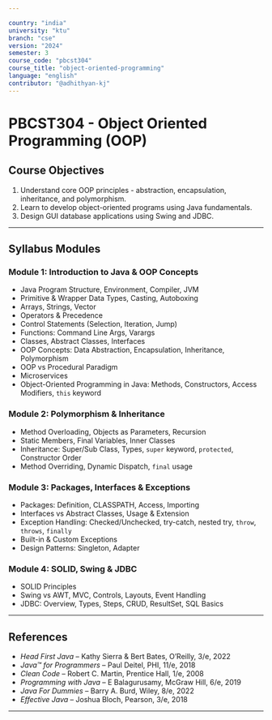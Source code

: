 ```yaml
---

country: "india"
university: "ktu"
branch: "cse"
version: "2024"
semester: 3
course_code: "pbcst304"
course_title: "object-oriented-programming"
language: "english"
contributor: "@adhithyan-kj"
---
```


# PBCST304 - Object Oriented Programming (OOP)


## Course Objectives

1. Understand core OOP principles - abstraction, encapsulation, inheritance, and polymorphism.
2. Learn to develop object-oriented programs using Java fundamentals.
3. Design GUI database applications using Swing and JDBC.


---
## Syllabus Modules

### Module 1: Introduction to Java & OOP Concepts

- Java Program Structure, Environment, Compiler, JVM
- Primitive & Wrapper Data Types, Casting, Autoboxing
- Arrays, Strings, Vector
- Operators & Precedence
- Control Statements (Selection, Iteration, Jump)
- Functions: Command Line Args, Varargs
- Classes, Abstract Classes, Interfaces
- OOP Concepts: Data Abstraction, Encapsulation, Inheritance, Polymorphism
- OOP vs Procedural Paradigm
- Microservices
- Object-Oriented Programming in Java: Methods, Constructors, Access Modifiers, `this` keyword




### Module 2: Polymorphism & Inheritance

- Method Overloading, Objects as Parameters, Recursion
- Static Members, Final Variables, Inner Classes
- Inheritance: Super/Sub Class, Types, `super` keyword, `protected`, Constructor Order
- Method Overriding, Dynamic Dispatch, `final` usage





### Module 3: Packages, Interfaces & Exceptions

- Packages: Definition, CLASSPATH, Access, Importing
- Interfaces vs Abstract Classes, Usage & Extension
- Exception Handling: Checked/Unchecked, try-catch, nested try, `throw`, `throws`, `finally`
- Built-in & Custom Exceptions
- Design Patterns: Singleton, Adapter





### Module 4: SOLID, Swing & JDBC

- SOLID Principles 
- Swing vs AWT, MVC, Controls, Layouts, Event Handling
- JDBC: Overview, Types, Steps, CRUD, ResultSet, SQL Basics






---
## References

- *Head First Java* – Kathy Sierra & Bert Bates, O’Reilly, 3/e, 2022
- *Java™ for Programmers* – Paul Deitel, PHI, 11/e, 2018
- *Clean Code* – Robert C. Martin, Prentice Hall, 1/e, 2008
- *Programming with Java* – E Balagurusamy, McGraw Hill, 6/e, 2019
- *Java For Dummies* – Barry A. Burd, Wiley, 8/e, 2022
- *Effective Java* – Joshua Bloch, Pearson, 3/e, 2018

---


